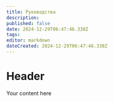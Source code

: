 ```yaml
---
title: Руководства
description: 
published: false
date: 2024-12-29T06:47:46.338Z
tags: 
editor: markdown
dateCreated: 2024-12-29T06:47:46.338Z
---
```


# Header
Your content here
